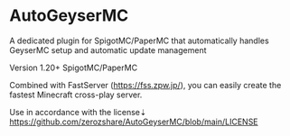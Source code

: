 # AutoGeyserMC
A dedicated plugin for SpigotMC/PaperMC that automatically handles GeyserMC setup and automatic update management

Version 1.20+
SpigotMC/PaperMC

Combined with FastServer (https://fss.zpw.jp/), you can easily create the fastest Minecraft cross-play server.

Use in accordance with the license⇣
https://github.com/zerozshare/AutoGeyserMC/blob/main/LICENSE
